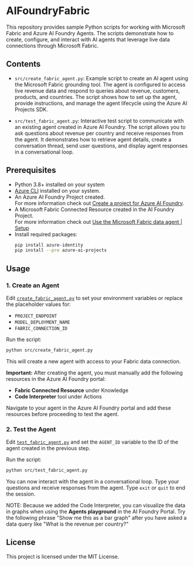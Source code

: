 # AIFoundryFabric

This repository provides sample Python scripts for working with Microsoft Fabric and Azure AI Foundry Agents. The scripts demonstrate how to create, configure, and interact with AI agents that leverage live data connections through Microsoft Fabric.

## Contents

- `src/create_fabric_agent.py`: Example script to create an AI agent using the Microsoft Fabric grounding tool. The agent is configured to access live revenue data and respond to queries about revenue, customers, products, and countries. The script shows how to set up the agent, provide instructions, and manage the agent lifecycle using the Azure AI Projects SDK.

- `src/test_fabric_agent.py`: Interactive test script to communicate with an existing agent created in Azure AI Foundry. The script allows you to ask questions about revenue per country and receive responses from the agent. It demonstrates how to retrieve agent details, create a conversation thread, send user questions, and display agent responses in a conversational loop.

## Prerequisites

- Python 3.8+ installed on your system
- [Azure CLI](https://learn.microsoft.com/en-us/cli/azure/?view=azure-cli-latest) installed on your system.
- An Azure AI Foundry Project created.  <BR>For more information check out [Create a project for Azure AI Foundry](https://learn.microsoft.com/en-us/azure/ai-foundry/how-to/create-projects?tabs=ai-foundry&pivots=fdp-project).
- A Microsoft Fabric Connected Resource created in the AI Foundry Project.  <BR>For more information check out [Use the Microsoft Fabric data agent | Setup](https://learn.microsoft.com/en-us/azure/ai-foundry/agents/how-to/tools/fabric?pivots=portal#setup)
- Install required packages:
  ```sh
  pip install azure-identity
  pip install --pre azure-ai-projects
  ```

## Usage

### 1. Create an Agent

Edit [`create_fabric_agent.py`](src/create_fabric_agent.py) to set your environment variables or replace the placeholder values for:
- `PROJECT_ENDPOINT`
- `MODEL_DEPLOYMENT_NAME`
- `FABRIC_CONNECTION_ID`

Run the script:
```sh
python src/create_fabric_agent.py
```
This will create a new agent with access to your Fabric data connection.

**Important:** After creating the agent, you must manually add the following resources in the Azure AI Foundry portal:
- **Fabric Connected Resource** under Knowledge
- **Code Interpreter** tool under Actions

Navigate to your agent in the Azure AI Foundry portal and add these resources before proceeding to test the agent.

### 2. Test the Agent

Edit [`test_fabric_agent.py`](src/test_fabric_agent.py) and set the `AGENT_ID` variable to the ID of the agent created in the previous step.

Run the script:
```sh
python src/test_fabric_agent.py
```
You can now interact with the agent in a conversational loop. Type your questions and receive responses from the agent. Type `exit` or `quit` to end the session.

NOTE: Because we added the Code Interpreter, you can visualize the data in graphs when using the **Agents playground** in the AI Foundry Portal.  Try the following phrase "Show me this as a bar graph" after you have asked a data query like "What is the revenue per country?"

## License

This project is licensed under the MIT License.